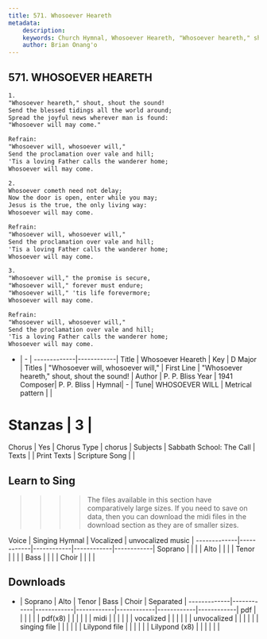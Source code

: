 ```yaml
---
title: 571. Whosoever Heareth
metadata:
    description: 
    keywords: Church Hymnal, Whosoever Heareth, "Whosoever heareth," shout, shout the sound!, "Whosoever will, whosoever will,"
    author: Brian Onang'o
---
```



## 571. WHOSOEVER HEARETH

```txt
1.
"Whosoever heareth," shout, shout the sound! 
Send the blessed tidings all the world around; 
Spread the joyful news wherever man is found: 
"Whosoever will may come." 

Refrain:
"Whosoever will, whosoever will," 
Send the proclamation over vale and hill; 
'Tis a loving Father calls the wanderer home; 
Whosoever will may come. 

2.
Whosoever cometh need not delay; 
Now the door is open, enter while you may; 
Jesus is the true, the only living way: 
Whosoever will may come. 

Refrain:
"Whosoever will, whosoever will," 
Send the proclamation over vale and hill; 
'Tis a loving Father calls the wanderer home; 
Whosoever will may come. 

3.
"Whosoever will," the promise is secure, 
"Whosoever will," forever must endure; 
"Whosoever will," 'tis life forevermore; 
Whosoever will may come.

Refrain:
"Whosoever will, whosoever will," 
Send the proclamation over vale and hill; 
'Tis a loving Father calls the wanderer home; 
Whosoever will may come. 

```

- |   -  |
-------------|------------|
Title | Whosoever Heareth |
Key | D Major |
Titles | "Whosoever will, whosoever will," |
First Line | "Whosoever heareth," shout, shout the sound! |
Author | P. P. Bliss
Year | 1941
Composer| P. P. Bliss |
Hymnal|  - |
Tune| WHOSOEVER WILL |
Metrical pattern | |
# Stanzas | 3 |
Chorus | Yes |
Chorus Type | chorus |
Subjects | Sabbath School: The Call |
Texts |  |
Print Texts | 
Scripture Song |  |
  
## Learn to Sing

>>>> The files available in this section have comparatively large sizes. If you need to save on data, then you can download the midi files in the download section as they are of smaller sizes.

Voice |  Singing Hymnal | Vocalized | unvocalized music |
-------------|------------|------------|------------|------------|
Soprano | | | |
Alto | | | |
Tenor | | | |
Bass | | | |
Choir | | | |

## Downloads

- |  Soprano | Alto | Tenor | Bass | Choir | Separated |
-------------|------------|------------|------------|------------|------------|------------|
pdf | | | | | |
pdf(x8) | | | | | |
midi | | | | | |
vocalized | | | | | |
unvocalized | | | | | |
singing file | | | | | |
Lilypond file | | | | | |
Lilypond (x8) | | | | | |
  